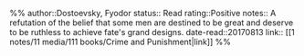 %%
author::Dostoevsky, Fyodor
status:: Read
rating::Positive
notes:: A refutation of the belief that some men are destined to be great and deserve to be ruthless to achieve fate's grand designs.
date-read::20170813
link:: [[1 notes/11 media/111 books/Crime and Punishment|link]]
%%